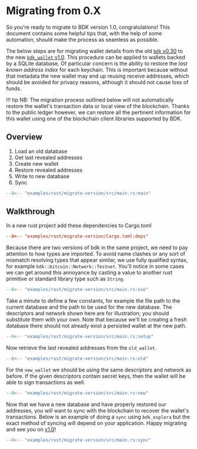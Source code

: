 # Migrating from 0.X

So you're ready to migrate to BDK version 1.0, congratulations!
This document contains some helpful tips that, with the help of some automation, should make the process as seamless as possible.

The below steps are for migrating wallet details from the old [`bdk` v0.30][0] to the new [`bdk_wallet` v1.0][1].
This procedure can be applied to wallets backed by a SQLite database.
Of particular concern is the ability to restore the _last known address index_ for each keychain.
This is important because without that metadata the new wallet may end up reusing receive addresses, which should be avoided for privacy reasons, although it should not cause loss of funds.

!!! tip
    NB: The migration process outlined below will not automatically restore the wallet's transaction data or local view of the blockchain.
    Thanks to the public ledger however, we can restore all the pertinent information for this wallet using one of the blockchain client libraries supported by BDK.

## Overview

1. Load an old database
1. Get last revealed addresses
1. Create new wallet
1. Restore revealed addresses
1. Write to new database
1. Sync

<!-- overview -->
```rust title="examples/rust/migrate-version/src/main.rs"
--8<-- "examples/rust/migrate-version/src/main.rs:main"
```

## Walkthrough

In a new rust project add these dependencies to Cargo.toml

<!-- deps -->
```toml title="Cargo.toml"
--8<-- "examples/rust/migrate-version/Cargo.toml:deps"
```

Because there are two versions of bdk in the same project, we need to pay attention to how types are imported.
To avoid name clashes or any sort of mismatch resolving types that appear similar, we use fully qualified syntax, for example `bdk::bitcoin::Network::Testnet`.
You'll notice in some cases we can get around this annoyance by casting a value to another rust primitive or standard library type such as `String`.

<!-- imports -->
```rust title="examples/rust/migrate-version/src/main.rs"
--8<-- "examples/rust/migrate-version/src/main.rs:use"
```

<!-- setup -->
Take a minute to define a few constants, for example the file path to the current database and the path to be used for the new database.
The descriptors and network shown here are for illustration; you should substitute them with your own.
Note that because we'll be creating a fresh database there should not already exist a persisted wallet at the new path.

```rust title="examples/rust/migrate-version/src/main.rs"
--8<-- "examples/rust/migrate-version/src/main.rs:setup"
```

<!-- old -->
Now retrieve the last revealed addresses from the `old_wallet`.

```rust title="examples/rust/migrate-version/src/main.rs"
--8<-- "examples/rust/migrate-version/src/main.rs:old"
```

<!-- new -->
For the `new_wallet` we should be using the same descriptors and network as before.
If the given descriptors contain secret keys, then the wallet will be able to sign transactions as well.

```rust title="examples/rust/migrate-version/src/main.rs"
--8<-- "examples/rust/migrate-version/src/main.rs:new"
```

<!-- sync -->
Now that we have a new database and have properly restored our addresses, you will want to sync with the blockchain to recover the wallet's transactions.
Below is an example of doing a `sync` using `bdk_esplora` but the exact method of syncing will depend on your application.
Happy migrating and see you on [v1.0][1]!

```rust title="examples/rust/migrate-version/src/main.rs"
--8<-- "examples/rust/migrate-version/src/main.rs:sync"
```

[0]: https://docs.rs/bdk/0.30.0/bdk/
[1]: https://docs.rs/bdk_wallet/1.0.0/bdk_wallet/
